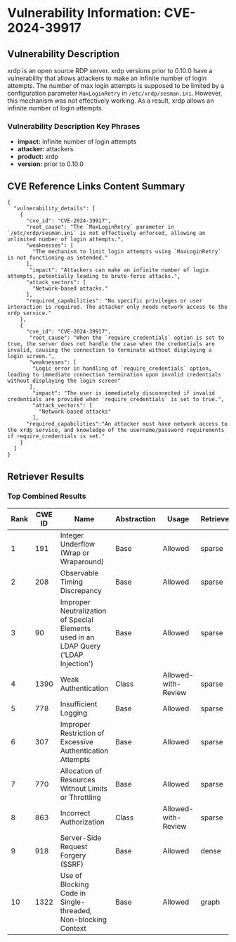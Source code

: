 # Vulnerability Information: CVE-2024-39917

## Vulnerability Description
xrdp is an open source RDP server. xrdp versions prior to 0.10.0 have a vulnerability that allows attackers to make an infinite number of login attempts. The number of max login attempts is supposed to be limited by a configuration parameter `MaxLoginRetry` in `/etc/xrdp/sesman.ini`. However, this mechanism was not effectively working. As a result, xrdp allows an infinite number of login attempts.

### Vulnerability Description Key Phrases
- **impact:** infinite number of login attempts
- **attacker:** attackers
- **product:** xrdp
- **version:** prior to 0.10.0

## CVE Reference Links Content Summary
```
{
  "vulnerability_details": [
    {
      "cve_id": "CVE-2024-39917",
      "root_cause": "The `MaxLoginRetry` parameter in `/etc/xrdp/sesman.ini` is not effectively enforced, allowing an unlimited number of login attempts.",
      "weaknesses": [
        "The mechanism to limit login attempts using `MaxLoginRetry` is not functioning as intended."
      ],
       "impact": "Attackers can make an infinite number of login attempts, potentially leading to brute-force attacks.",
      "attack_vectors": [
        "Network-based attacks."
      ],
      "required_capabilities": "No specific privileges or user interaction is required. The attacker only needs network access to the xrdp service."
    },
    {
      "cve_id": "CVE-2024-39917",
       "root_cause": "When the `require_credentials` option is set to true, the server does not handle the case when the credentials are invalid, causing the connection to terminate without displaying a login screen.",
       "weaknesses": [
        "Logic error in handling of `require_credentials` option, leading to immediate connection termination upon invalid credentials without displaying the login screen"
       ],
        "impact": "The user is immediately disconnected if invalid credentials are provided when `require_credentials` is set to true.",
        "attack_vectors": [
          "Network-based attacks"
        ],
      "required_capabilities":"An attacker must have network access to the xrdp service, and knowledge of the username/password requirements if require_credentials is set."
    }
  ]
}
```

## Retriever Results

### Top Combined Results

| Rank | CWE ID | Name | Abstraction | Usage  | Retrievers | Individual Scores |
|------|--------|------|-------------|-------|------------|-------------------|
| 1 | 191 | Integer Underflow (Wrap or Wraparound) | Base | Allowed | sparse | 0.129 |
| 2 | 208 | Observable Timing Discrepancy | Base | Allowed | sparse | 0.116 |
| 3 | 90 | Improper Neutralization of Special Elements used in an LDAP Query ('LDAP Injection') | Base | Allowed | sparse | 0.115 |
| 4 | 1390 | Weak Authentication | Class | Allowed-with-Review | sparse | 0.115 |
| 5 | 778 | Insufficient Logging | Base | Allowed | sparse | 0.114 |
| 6 | 307 | Improper Restriction of Excessive Authentication Attempts | Base | Allowed | sparse | 0.113 |
| 7 | 770 | Allocation of Resources Without Limits or Throttling | Base | Allowed | sparse | 0.110 |
| 8 | 863 | Incorrect Authorization | Class | Allowed-with-Review | sparse | 0.109 |
| 9 | 918 | Server-Side Request Forgery (SSRF) | Base | Allowed | dense | 0.382 |
| 10 | 1322 | Use of Blocking Code in Single-threaded, Non-blocking Context | Base | Allowed | graph | 0.002 |

